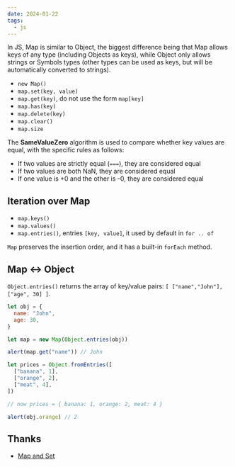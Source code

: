 ```yaml
---
date: 2024-01-22
tags:
  - js
---
```


In JS, Map is similar to Object, the biggest difference being that Map allows keys of any type (including Objects as keys), while Object only allows strings or Symbols types (other types can be used as keys, but will be automatically converted to strings).

- `new Map()`
- `map.set(key, value)`
- `map.get(key)`, do not use the form `map[key]`
- `map.has(key)`
- `map.delete(key)`
- `map.clear()`
- `map.size`

The **SameValueZero** algorithm is used to compare whether key values are equal, with the specific rules as follows:

- If two values are strictly equal (`===`), they are considered equal
- If two values are both NaN, they are considered equal
- If one value is +0 and the other is -0, they are considered equal

## Iteration over Map

- `map.keys()`
- `map.values()`
- `map.entries()`, entries `[key, value]`, it used by default in `for .. of`

`Map` preserves the insertion order, and it has a built-in `forEach` method.

## Map <-> Object

`Object.entries()` returns the array of key/value pairs: `[ ["name","John"], ["age", 30] ]`.

```js
let obj = {
  name: "John",
  age: 30,
}

let map = new Map(Object.entries(obj))

alert(map.get("name")) // John
```

```js
let prices = Object.fromEntries([
  ["banana", 1],
  ["orange", 2],
  ["meat", 4],
])

// now prices = { banana: 1, orange: 2, meat: 4 }

alert(obj.orange) // 2
```

## Thanks

- [Map and Set](https://javascript.info/map-set)
